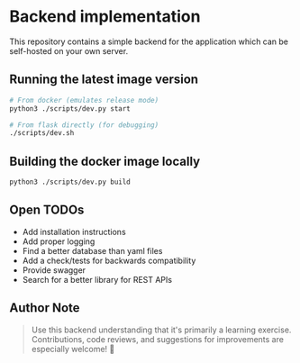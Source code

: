 # Backend implementation

This repository contains a simple backend for the application which can be self-hosted on your own server.

## Running the latest image version

```bash
# From docker (emulates release mode)
python3 ./scripts/dev.py start

# From flask directly (for debugging)
./scripts/dev.sh
```

## Building the docker image locally

```bash
python3 ./scripts/dev.py build
```

## Open TODOs

* Add installation instructions
* Add proper logging
* Find a better database than yaml files
* Add a check/tests for backwards compatibility
* Provide swagger
* Search for a better library for REST APIs

## Author Note

> Use this backend understanding that it's primarily a learning exercise. Contributions, code reviews, and suggestions for improvements are especially welcome! 🚀
